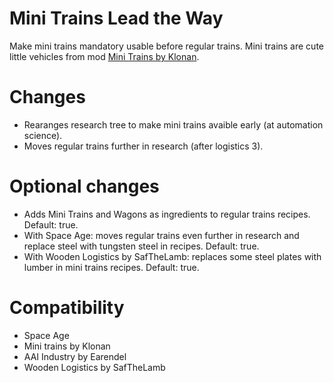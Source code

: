 # Mini Trains Lead the Way

Make mini trains mandatory usable before regular trains.
Mini trains are cute little vehicles from mod [Mini Trains by Klonan](https://mods.factorio.com/mod/Mini_Trains).

# Changes

- Rearanges research tree to make mini trains avaible early (at automation science).
- Moves regular trains further in research (after logistics 3).

# Optional changes

- Adds Mini Trains and Wagons as ingredients to regular trains recipes. Default: true.
- With Space Age: moves regular trains even further in research and replace steel with tungsten steel in recipes. Default: true.
- With Wooden Logistics by SafTheLamb: replaces some steel plates with lumber in mini trains recipes. Default: true.

# Compatibility

- Space Age
- Mini trains by Klonan
- AAI Industry by Earendel
- Wooden Logistics by SafTheLamb